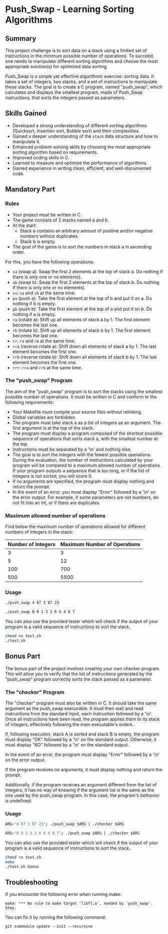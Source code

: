 # Push_Swap - Learning Sorting Algorithms

## Summary

This project challenge is to sort data on a stack using a limited set of instructions in the minimum possible number of operations. To succeed, one needs to manipulate different sorting algorithms and choose the most appropriate solution(s) for optimized data sorting.

Push_Swap is a simple yet effective algorithmic exercise: sorting data. It takes a set of integers, two stacks, and a set of instructions to manipulate these stacks. The goal is to create a C program, named "push_swap", which calculates and displays the smallest program, made of Push_Swap instructions, that sorts the integers passed as parameters.

## Skills Gained

- Developed a strong understanding of different sorting algorithms (Quicksort, Insertion sort, Bubble sort) and their complexities.
- Gained a deeper understanding of the `stack` data structure and how to manipulate it.
- Enhanced problem-solving skills by choosing the most appropriate sorting algorithm based on requirements.
- Improved coding skills in C.
- Learned to measure and optimize the performance of algorithms.
- Gained experience in writing clean, efficient, and well-documented code.

## Mandatory Part

### Rules

- Your project must be written in C.
- The game consists of 2 stacks named a and b.
- At the start:
    - Stack a contains an arbitrary amount of positive and/or negative numbers without duplicates.
    - Stack b is empty.
- The goal of the game is to sort the numbers in stack a in ascending order.

For this, you have the following operations:

- `sa` (swap a): Swap the first 2 elements at the top of stack a. Do nothing if there is only one or no elements).
- `sb` (swap b): Swap the first 2 elements at the top of stack b. Do nothing if there is only one or no elements).
- `ss`: `sa` and `sb` at the same time.
- `pa` (push a): Take the first element at the top of b and put it on a. Do nothing if b is empty.
- `pb` (push b): Take the first element at the top of a and put it on b. Do nothing if a is empty.
- `ra` (rotate a): Shift up all elements of stack a by 1. The first element becomes the last one.
- `rb` (rotate b): Shift up all elements of stack b by 1. The first element becomes the last one.
- `rr`: `ra` and `rb` at the same time.
- `rra` (reverse rotate a): Shift down all elements of stack a by 1. The last element becomes the first one.
- `rrb` (reverse rotate b): Shift down all elements of stack b by 1. The last element becomes the first one.
- `rrr`: `rra` and `rrb` at the same time.

### The "push_swap" Program

The aim of the "push_swap" program is to sort the stacks using the smallest possible number of operations. It must be written in C and conform to the following requirements:

- Your Makefile must compile your source files without relinking.
- Global variables are forbidden.
- The program must take stack a as a list of integers as an argument. The first argument is at the top of the stack.
- The program must display a program composed of the shortest possible sequence of operations that sorts stack a, with the smallest number at the top.
- Instructions must be separated by a '\n' and nothing else.
- The goal is to sort the integers with the fewest possible operations. During the evaluation, the number of instructions calculated by your program will be compared to a maximum allowed number of operations. If your program outputs a sequence that is too long, or if the list of integers is not sorted, you will score 0.
- If no arguments are specified, the program must display nothing and return the prompt.
- In the event of an error, you must display "Error" followed by a '\n' on the error output. For example, if some parameters are not numbers, do not fit into an int, or if there are duplicates.

### Maximum allowed number of operations

Find below the maximum number of operations allowed for different numbers of integers in the stack:

| Number of Integers | Maximum Number of Operations |
|--------------------|------------------------------|
| 3                  | 3                            |
| 5                  | 12                           |
| 100                | 700                          |
| 500                | 5500                         |

### Usage

```bash
./push_swap 4 67 3 87 23
```

```bash
./push_swap 0 9 1 3 2 6 5 4 8 7
```

You can also use the provided tester which will check if the output of your program is a valid sequence of instructions to sort the stack.

```bash
chmod +x test.sh
./test.sh
```

## Bonus Part

The bonus part of the project involves creating your own checker program. This will allow you to verify that the list of instructions generated by the "push_swap" program correctly sorts the stack passed as a parameter.

### The "checker" Program

The "checker" program must also be written in C. It should take the same argument as the push_swap execurable. It must then wait and read instructions from the standard input, each instruction followed by a '\n'. Once all instructions have been read, the program applies them to its stack of integers, effectively following the main executable's orders.

If, following execution, stack A is sorted and stack B is empty, the program must display "OK" followed by a '\n' on the standard output. Otherwise, it must display "KO" followed by a '\n' on the standard output.

In the event of an error, the program must display "Error" followed by a '\n' on the error output.

If the program receives no arguments, it must display nothing and return the prompt.

Additionally, if the program receives an argument different from the list of integers, it has no way of knowing if the argument list is the same as the one used by the push_swap program. In this case, the program's bethavior is undefined.

### Usage

```bash
ARG="4 67 3 87 23"; ./push_swap $ARG | ./checker $ARG
```

```bash
ARG="0 9 1 3 2 6 5 4 8 7"; ./push_swap $ARG | ./checker $ARG
```

You can also use the provided tester which will check if the output of your program is a valid sequence of instructions to sort the stack.

```bash
chmod +x test.sh
make
./test.sh bonus
```

## Troubleshooting

If you encounter the following error when running make:

```shell
make: *** No rule to make target 'libft.a', needed by 'push_swap'.  Stop.

```

You can fix it by running the following command:

```shell
git submodule update --init --recursive

```
